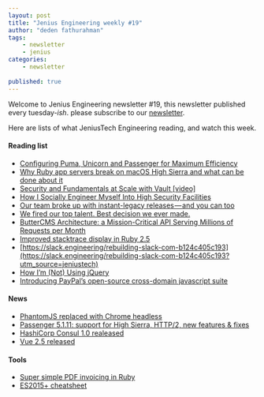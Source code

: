```yaml
---
layout: post
title: "Jenius Engineering weekly #19"
author: "deden fathurahman"
tags:
    - newsletter
    - jenius
categories:
    - newsletter
    
published: true
---
```


Welcome to Jenius Engineering newsletter #19, this newsletter published every tuesday-*ish*. please subscribe to our [newsletter](http://jenius.tech/newsletter).

Here are lists of what JeniusTech Engineering reading, and watch this week.


#### Reading list
- [Configuring Puma, Unicorn and Passenger for Maximum Efficiency](https://www.speedshop.co/2017/10/12/appserver.html?utm_source=jeniustech)
- [Why Ruby app servers break on macOS High Sierra and what can be done about it](https://blog.phusion.nl/2017/10/13/why-ruby-app-servers-break-on-macos-high-sierra-and-what-can-be-done-about-it/?utm_source=jeniustech)
- [Security and Fundamentals at Scale with Vault [video] ](https://www.youtube.com/watch?v=yiPbKICFkvQ&utm_source=jeniustech)
- [How I Socially Engineer Myself Into High Security Facilities](https://motherboard.vice.com/en_us/article/qv34zb/how-i-socially-engineer-myself-into-high-security-facilities?utm_source=jeniustech)
- [Our team broke up with instant-legacy releases — and you can too](https://medium.freecodecamp.org/our-team-broke-up-with-instant-legacy-releases-and-you-can-too-d129d7ae96bb?utm_source=jeniustech)
- [We fired our top talent. Best decision we ever made.](https://medium.freecodecamp.org/we-fired-our-top-talent-best-decision-we-ever-made-4c0a99728fde?utm_source=jeniustech)
- [ButterCMS Architecture: a Mission-Critical API Serving Millions of Requests per Month](http://highscalability.com/blog/2017/10/16/buttercms-architecture-a-mission-critical-api-serving-millio.html?utm_source=jeniustech)
- [Improved stacktrace display in Ruby 2.5](https://mlomnicki.com/improved-stascktrace-display-in-ruby25/?utm_source=jeniustech)
- [https://slack.engineering/rebuilding-slack-com-b124c405c193](https://slack.engineering/rebuilding-slack-com-b124c405c193?utm_source=jeniustech)
- [How I’m (Not) Using jQuery](https://developer.telerik.com/content-types/tutorials/im-not-using-jquery/)
- [Introducing PayPal’s open-source cross-domain javascript suite](https://medium.com/@bluepnume/introducing-paypals-open-source-cross-domain-javascript-suite-95f991b2731d)


#### News
- [PhantomJS replaced with Chrome headless](http://weblog.rubyonrails.org/2017/10/21/this-week-in-rails-phantomjs-replaced-with-chrome-headless-bugfixes-and-more/)
- [Passenger 5.1.11: support for High Sierra, HTTP/2, new features & fixes](https://blog.phusion.nl/2017/10/16/passenger-5-1-11/)
- [HashiCorp Consul 1.0 realeased](https://www.hashicorp.com/blog/hashicorp-consul-1-0)
- [Vue 2.5 released](https://medium.com/the-vue-point/vue-2-5-released-14bd65bf030b)

#### Tools
- [Super simple PDF invoicing in Ruby](https://github.com/strzibny/invoice_printer)
- [ES2015+ cheatsheet](https://devhints.io/es6)